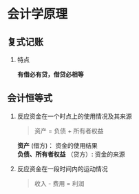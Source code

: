 <!--
 * @Author: wjn
 * @Date: 2020-02-23 12:28:32
 * @LastEditors: wjn
 * @LastEditTime: 2020-02-23 12:42:37
 -->
# 会计学原理

## 复式记账

1. 特点

    **有借必有贷，借贷必相等**

## 会计恒等式

1. 反应资金在一个时点上的使用情况及其来源

    > 资产 = 负债 + 所有者权益
    
    **资产** (借方)： 资金的使用结果  
    **负债、所有者权益** （贷方）: 资金的来源

2. 反应资金在一段时间内的运动情况

    > 收入 - 费用 = 利润
